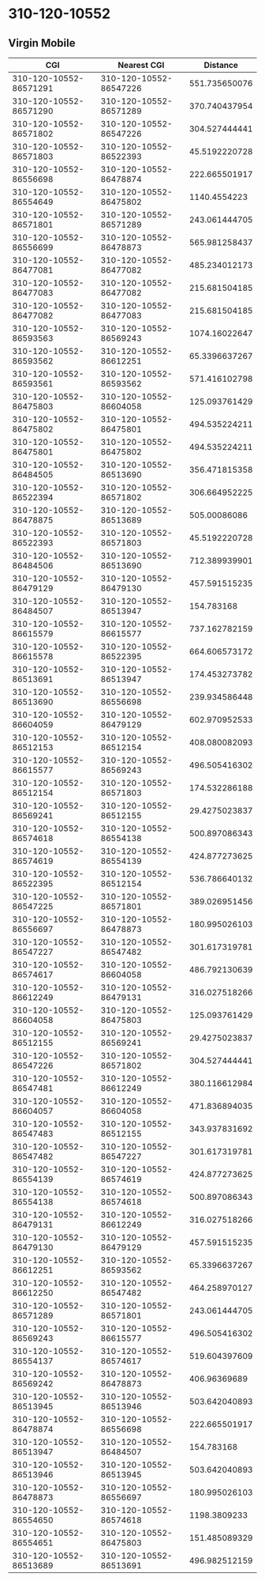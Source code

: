 # 310-120-10552
## Virgin Mobile


| CGI | Nearest CGI | Distance |
|-----|-------------|----------|
| 310-120-10552-86571291 | 310-120-10552-86547226 | 551.735650076 |
| 310-120-10552-86571290 | 310-120-10552-86571289 | 370.740437954 |
| 310-120-10552-86571802 | 310-120-10552-86547226 | 304.527444441 |
| 310-120-10552-86571803 | 310-120-10552-86522393 | 45.5192220728 |
| 310-120-10552-86556698 | 310-120-10552-86478874 | 222.665501917 |
| 310-120-10552-86554649 | 310-120-10552-86475802 | 1140.4554223 |
| 310-120-10552-86571801 | 310-120-10552-86571289 | 243.061444705 |
| 310-120-10552-86556699 | 310-120-10552-86478873 | 565.981258437 |
| 310-120-10552-86477081 | 310-120-10552-86477082 | 485.234012173 |
| 310-120-10552-86477083 | 310-120-10552-86477082 | 215.681504185 |
| 310-120-10552-86477082 | 310-120-10552-86477083 | 215.681504185 |
| 310-120-10552-86593563 | 310-120-10552-86569243 | 1074.16022647 |
| 310-120-10552-86593562 | 310-120-10552-86612251 | 65.3396637267 |
| 310-120-10552-86593561 | 310-120-10552-86593562 | 571.416102798 |
| 310-120-10552-86475803 | 310-120-10552-86604058 | 125.093761429 |
| 310-120-10552-86475802 | 310-120-10552-86475801 | 494.535224211 |
| 310-120-10552-86475801 | 310-120-10552-86475802 | 494.535224211 |
| 310-120-10552-86484505 | 310-120-10552-86513690 | 356.471815358 |
| 310-120-10552-86522394 | 310-120-10552-86571802 | 306.664952225 |
| 310-120-10552-86478875 | 310-120-10552-86513689 | 505.00086086 |
| 310-120-10552-86522393 | 310-120-10552-86571803 | 45.5192220728 |
| 310-120-10552-86484506 | 310-120-10552-86513690 | 712.389939901 |
| 310-120-10552-86479129 | 310-120-10552-86479130 | 457.591515235 |
| 310-120-10552-86484507 | 310-120-10552-86513947 | 154.783168 |
| 310-120-10552-86615579 | 310-120-10552-86615577 | 737.162782159 |
| 310-120-10552-86615578 | 310-120-10552-86522395 | 664.606573172 |
| 310-120-10552-86513691 | 310-120-10552-86513947 | 174.453273782 |
| 310-120-10552-86513690 | 310-120-10552-86556698 | 239.934586448 |
| 310-120-10552-86604059 | 310-120-10552-86479129 | 602.970952533 |
| 310-120-10552-86512153 | 310-120-10552-86512154 | 408.080082093 |
| 310-120-10552-86615577 | 310-120-10552-86569243 | 496.505416302 |
| 310-120-10552-86512154 | 310-120-10552-86571803 | 174.532286188 |
| 310-120-10552-86569241 | 310-120-10552-86512155 | 29.4275023837 |
| 310-120-10552-86574618 | 310-120-10552-86554138 | 500.897086343 |
| 310-120-10552-86574619 | 310-120-10552-86554139 | 424.877273625 |
| 310-120-10552-86522395 | 310-120-10552-86512154 | 536.786640132 |
| 310-120-10552-86547225 | 310-120-10552-86571801 | 389.026951456 |
| 310-120-10552-86556697 | 310-120-10552-86478873 | 180.995026103 |
| 310-120-10552-86547227 | 310-120-10552-86547482 | 301.617319781 |
| 310-120-10552-86574617 | 310-120-10552-86604058 | 486.792130639 |
| 310-120-10552-86612249 | 310-120-10552-86479131 | 316.027518266 |
| 310-120-10552-86604058 | 310-120-10552-86475803 | 125.093761429 |
| 310-120-10552-86512155 | 310-120-10552-86569241 | 29.4275023837 |
| 310-120-10552-86547226 | 310-120-10552-86571802 | 304.527444441 |
| 310-120-10552-86547481 | 310-120-10552-86612249 | 380.116612984 |
| 310-120-10552-86604057 | 310-120-10552-86604058 | 471.836894035 |
| 310-120-10552-86547483 | 310-120-10552-86512155 | 343.937831692 |
| 310-120-10552-86547482 | 310-120-10552-86547227 | 301.617319781 |
| 310-120-10552-86554139 | 310-120-10552-86574619 | 424.877273625 |
| 310-120-10552-86554138 | 310-120-10552-86574618 | 500.897086343 |
| 310-120-10552-86479131 | 310-120-10552-86612249 | 316.027518266 |
| 310-120-10552-86479130 | 310-120-10552-86479129 | 457.591515235 |
| 310-120-10552-86612251 | 310-120-10552-86593562 | 65.3396637267 |
| 310-120-10552-86612250 | 310-120-10552-86547482 | 464.258970127 |
| 310-120-10552-86571289 | 310-120-10552-86571801 | 243.061444705 |
| 310-120-10552-86569243 | 310-120-10552-86615577 | 496.505416302 |
| 310-120-10552-86554137 | 310-120-10552-86574617 | 519.604397609 |
| 310-120-10552-86569242 | 310-120-10552-86478873 | 406.96369689 |
| 310-120-10552-86513945 | 310-120-10552-86513946 | 503.642040893 |
| 310-120-10552-86478874 | 310-120-10552-86556698 | 222.665501917 |
| 310-120-10552-86513947 | 310-120-10552-86484507 | 154.783168 |
| 310-120-10552-86513946 | 310-120-10552-86513945 | 503.642040893 |
| 310-120-10552-86478873 | 310-120-10552-86556697 | 180.995026103 |
| 310-120-10552-86554650 | 310-120-10552-86574618 | 1198.3809233 |
| 310-120-10552-86554651 | 310-120-10552-86475803 | 151.485089329 |
| 310-120-10552-86513689 | 310-120-10552-86513691 | 496.982512159 |
